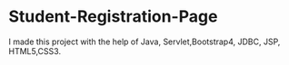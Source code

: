 # Student-Registration-Page
I made this project with the help of Java, Servlet,Bootstrap4, JDBC, JSP, HTML5,CSS3. 
